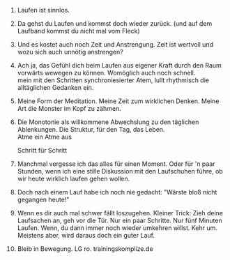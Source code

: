 ---
---

01. Laufen ist sinnlos. 

02. Da gehst du Laufen und kommst doch wieder zurück. 
(und auf dem Laufband kommst du nicht mal vom Fleck)

03. Und es kostet auch noch Zeit und Anstrengung. 
Zeit ist wertvoll und wozu sich auch unnötig anstrengen?

04. Ach ja, das Gefühl dich beim Laufen aus eigener Kraft durch den Raum vorwärts wewegen zu können. 
Womöglich auch noch schnell.  
mein mit den Schritten synchroniesierter Atem, lullt rhythmisch die alltäglichen Gedanken ein. 

05. Meine Form der Meditation.
Meine Zeit zum wirklichen Denken. 
Meine Art die Monster im Kopf zu zähmen. 

06. Die Monotonie als willkommene Abwechslung zu den täglichen Ablenkungen. 
Die Struktur, für den Tag, das Leben.  
	Atme ein
	Atme aus
	
	Schritt für Schritt

07. Manchmal vergesse ich das alles für einen Moment. 
Oder für 'n paar Stunden, wenn ich eine stille Diskussion mit den Laufschuhen führe, ob wir heute wirklich laufen gehen wollen.  

08. Doch nach einem Lauf habe ich noch nie gedacht:  "Wärste bloß nicht gegangen heute!"

09. Wenn es dir auch mal schwer fällt loszugehen.  Kleiner Trick:  Zieh deine Laufsachen an, 
geh vor die Tür. 
Nur ein paar Schritte. 
Nur fünf Minuten Laufen. 
Wenn, du dann immer noch wieder umkehren willst.  Kehr um.  Meistens aber, wird daraus doch ein guter Lauf.  

10. Bleib in Bewegung. LG ro.  trainingskomplize.de

